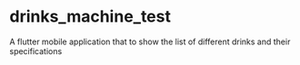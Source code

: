 # drinks_machine_test
A flutter mobile application that to show the list of different drinks and their specifications
